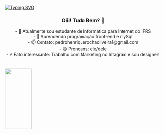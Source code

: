 [![Typing SVG](https://readme-typing-svg.herokuapp.com/?color=00008B&size=35&center=true&vCenter=true&width=1000&lines=IFRS+-+Informática+para+Internet+<2/4>)](https://git.io/typing-svg)
<br>

### <p align=center>Oiii! Tudo Bem? 👋</p>

<p align=center>- 🔭 Atualmente sou estudante de Informática para Internet do IFRS<br>
- 🌱 Aprendendo programação front-end e mySql<br>
- 📫 Contato: pedrohenriquerochaoliveira1@gmail.com<br>
- 😄 Pronouns: ele/dele<br>
- ⚡ Fato interessante: Trabalho com Marketing no Intagram e sou designer!</p>


<br>
<img width="41%" height="195px" src="https://github-readme-stats.vercel.app/api/top-langs/?username=xphzin-dzn&layout=compact&hide_border=true&title_color=00008B&text_color=00008B&bg_color=F0FFF" />
